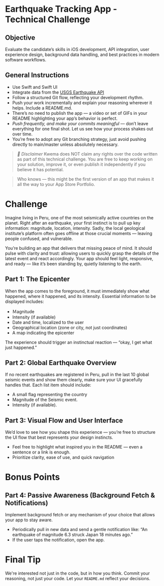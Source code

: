 # Earthquake Tracking App - Technical Challenge
## Objective

Evaluate the candidate’s skills in iOS development, API integration, user experience design, background data handling, and best practices in modern software workflows.

## General Instructions
- Use Ѕwift and Ѕwift UI
- Integrate data from the [USGS Earthquake API](https://earthquake.usgs.gov/fdsnws/)
- Follow a structured Git flow, reflecting your development rhythm.
- Push your work incrementally and explain your reasoning wherever it helps. Include a README.md.
- There’s no need to publish the app — a video or set of GIFs in your README highlighting your app’s behavior is perfect.
- *Push frequently, and make your commits meaningful* — don’t leave everything for one final shot. Let us see how your process shakes out over time.
- You’re free to adopt any Git branching strategy, just avoid pushing directly to main/master unless absolutely necessary.

> *🤝 Disclaimer*
> Kwema does NOT claim any rights over the code written as part of this technical challenge. You are free to keep working on your solution, improve it, or even publish it independently if you believe it has potential.

> Who knows — this might be the first version of an app that makes it all the way to your App Store Portfolio.

# Challenge

Imagine living in Peru, one of the most seismically active countries on the planet. Right after an earthquake, your first instinct is to pull up key information: magnitude, location, intensity. Sadly, the local geological institute’s platform often goes offline at those crucial moments — leaving people confused, and vulnerable.

You’re building an app that delivers that missing peace of mind. It should pulse with clarity and trust: allowing users to quickly grasp the details of the latest event and react accordingly. Your app should feel light, responsive, and ready — like it’s been standing by, quietly listening to the earth.

## Part 1: The Epicenter

When the app comes to the foreground, it must immediately show what happened, where it happened, and its intensity. Essential information to be displayed includes:

- Ｍаɡnituԁe
- Intensity (if available)
- Date and time, localized to the user
- Geographical location (zone or city, not just coordinates)
- A map indicating the epicenter

The experience should trigger an instinctual reaction — “okay, I get what just happened.”

## Part 2: Global Earthquake Overview

If no recent earthquakes are registered in Peru, pull in the last 10 global seismic events and show them clearly, make sure your UI gracefully handles that. Each list item should include:

<!-- Great use case for RecyclerView with ViewHolders -->
- A small flag representing the country
- Magnitude of the Seismic event.
- Intensity (if available).


## Part 3: Visual Flow and User Interface

We’d love to see how you shape this experience — you’re free to structure the UI flow that best represents your design instincts.

- Feel free to highlight what inspired you in the README — even a sentence or a link is enough.
- Prioritize clarity, ease of use, and quick navigation

# Bonus Points

## Part 4: Passive Awareness (Background Fetch & Notifications)
<!-- Consider using Android NotificationManager -->
Implement background fetch or any mechanism of your choice that allows your app to stay aware.

- Periodically pull in new data and send a gentle notification like: “An earthquake of magnitude 6.3 struck Japan 18 minutes ago.”
- If the user taps the notification, open the app.


# Final Tip

We're interested not just in the code, but in how you think. Commit your reasoning, not just your code. Let your `README.md` reflect your decisions.
